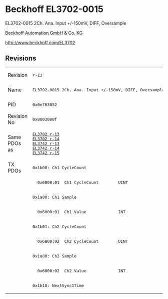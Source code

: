 # Beckhoff EL3702-0015

EL3702-0015 2Ch. Ana. Input +/-150mV, DIFF, Oversample

Beckhoff Automation GmbH & Co. KG

http://www.beckhoff.com/EL3702

## Revisions
<table>
<tr >
<td>Revision</td>
<td><pre>r-13</pre></td>
</tr>
<tr >
<td>Name</td>
<td><pre>EL3702-0015 2Ch. Ana. Input +/-150mV, DIFF, Oversample</pre></td>
</tr>
<tr >
<td>PID</td>
<td><pre>0x0e763052</pre></td>
</tr>
<tr >
<td>Revision No</td>
<td><pre>0x0003000f</pre></td>
</tr>
<tr >
<td>Same PDOs as</td>
<td><pre><a href="EL3702">EL3702 r-13</a><br/><a href="EL3702">EL3702 r-14</a><br/><a href="EL3742">EL3742 r-13</a><br/><a href="EL3742">EL3742 r-14</a><br/><a href="EL3742">EL3742 r-15</a></pre></td>
</tr>
<tr class="txpdo pdosection">
<td rowspan=9 valign=top>TX PDOs</td>
<td><pre>0x1b00: Ch1 CycleCount</pre></td>
<td></td>
</tr>
<tr class="txpdo">
<td><pre>  0x6800:01  Ch1 CycleCount        UINT</pre></td>
</tr>
<tr class="txpdo pdosection">
<td><pre>0x1a00: Ch1 Sample</pre></td>
</tr>
<tr class="txpdo">
<td><pre>  0x6000:01  Ch1 Value             INT</pre></td>
</tr>
<tr class="txpdo pdosection">
<td><pre>0x1b01: Ch2 CycleCount</pre></td>
</tr>
<tr class="txpdo">
<td><pre>  0x6800:02  Ch2 CycleCount        UINT</pre></td>
</tr>
<tr class="txpdo pdosection">
<td><pre>0x1a80: Ch2 Sample</pre></td>
</tr>
<tr class="txpdo">
<td><pre>  0x6000:02  Ch2 Value             INT</pre></td>
</tr>
<tr class="txpdo pdosection">
<td><pre>0x1b10: NextSync1Time</pre></td>
</tr>
</table>
